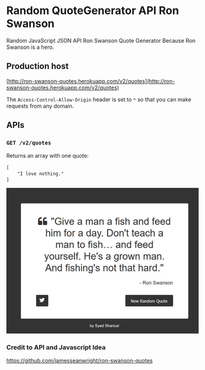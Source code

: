 # Random QuoteGenerator API Ron Swanson
Random JavaScript JSON API Ron Swanson Quote Generator
Because Ron Swanson is a hero.

## Production host
[http://ron-swanson-quotes.herokuapp.com/v2/quotes](http://ron-swanson-quotes.herokuapp.com/v2/quotes)

The `Access-Control-Allow-Origin` header is set to `*` so that you can make requests from any domain.

## APIs

### `GET /v2/quotes`
Returns an array with one quote:
```
[
	"I love nothing."
]
```

![Screen shot](https://github.com/ssharizal/RandomQuoteGeneratorRonSwan/blob/master/web_screenshot1.jpg)

### Credit to API and Javascript Idea
https://github.com/jamesseanwright/ron-swanson-quotes

